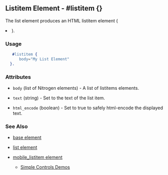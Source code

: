 <!-- dash: #listitem | Element | ###:Section -->


## Listitem Element - #listitem {}

The list element produces an HTML listitem element (<li>).

### Usage

```erlang
   #listitem {
      body="My List Element"
  }.

```

### Attributes
  
   * `body` (list of Nitrogen elements) - A list of listitems elements.

   * `text` (string) - Set to the text of the list item.

   * `html_encode` (boolean) - Set to true to safely html-encode the displayed text.

### See Also

 *  [base element](./element_base.md)

 *  [list element](./list.md) 

 *  [mobile_listitem element](./mobile_listitem.md)

	*  [Simple Controls Demos](http://nitrogenproject.com/demos/simplecontrols)
